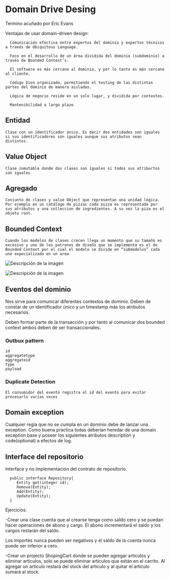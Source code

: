 # Domain Drive Desing

Termino acuñado por Eric Evans

Ventajas de usar domain-driven design:

      Comunicación efectiva entre expertos del dominio y expertos técnicos a través de Ubiquitous Language.

      Foco en el desarrollo de un área dividida del dominio (subdominio) a través de Bounded Context’s.

      El software es más cercano al dominio, y por lo tanto es más cercano al cliente.

      Código bien organizado, permitiendo el testing de las distintas partes del dominio de manera aisladas.
    
      Lógica de negocio reside en un solo lugar, y dividida por contextos.

      Mantenibilidad a largo plazo

## Entidad

    Clase con un identificador único. Es decir dos entidades son iguales si sus identificadores son iguales aunque sus atributos sean distintos.

## Value Object

    Clase inmutable donde dos clases son iguales si todos sus atriburtos son iguales

## Agregado

    Conjunto de clases y value Object que representan una unidad lógica. Por ejemplo en un catálogo de pizzas cada pizza es representada por sus atributos y una colleccion de ingredientes. A su vez la piza es el objeto root.

## Bounded Context

    Cuando los modelos de clases crecen llega un momento que su tamaño es excesivo y uno de los patrones de diseño que se implementa es el de Bounded Context por el cual el modelo se divide en “submodelos” cada uno expecializado en un area

![Descripción de la imagen](https://www.arquitecturajava.com/wp-content/uploads/domaindrivendesign.png)

![Descripción de la imagen](https://www.arquitecturajava.com/wp-content/uploads/liminesBoundedContext.png)

## Eventos del dominio

Nos sirve para comunicar diferentes contextos de dominio. Deben de constar de un identificador único y un timestamp más los atributos necesarios.

Deben formar parte de la transacción y por tanto al comunicar dos bounded context ambos deben de ser transaccionales.

### Outbux pattern

    id          
    aggregatetype
    aggregateid  
    type          
    payload    

### Duplicate Detection

    El consumidor del evento registra el id del evento para evitar procesarlo varias veces

## Domain exception

Cualquier regla que no se cumpla en un dominio debe de lanzar una exception. Como buena practica todas deberían heredar de una domain exception base y poseer los siguientes atributos description y code(optional) a efectos de log.

## Interface del repositorio

Interface y no implementación del contrato de repositorio.

```
  public interface Repository{
     Entity get(integer id);
     Remove(Entity);
     Add(Entity);
     Update(Entity);
  }
```

Ejercicios:

-Crear una clase cuenta que al crearse tenga como saldo cero y se puedan hacer operaciones de abono y cargo. El abono incrementará el saldo y los cargos restarán del saldo.

Los importes nunca pueden ser negativos y el saldo de la cuenta nunca puede ser inferior a cero.


-Crear un projecto ShopingCart donde se pueden agregar articulos y eliminar articulos, solo se puede eliminar articulos que están en el carrito. Al agregar un articulo restará del stock del articulo y al quitar el articulo sumará al stock.